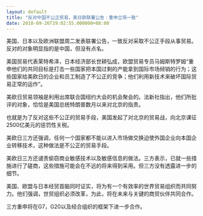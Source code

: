 ```yaml
---
layout: default
title: "反对中国不公正贸易，美日欧联署公告：重申立场一致"
date: 2018-09-26T19:02:55.000000+08:00
---
```


美国、日本以及欧洲联盟周二发表联署公告，一致反对采取不公正手段从事贸易。反对的对象明显指的是中国，但没有点名。

美国贸易代表莱特希泽，日本经济部长世耕弘成，欧盟贸易专员马姆斯特罗姆“重申他们的共同目标是打击一些国家把本国过剩的产能拿到国际市场倾销的行为；这些国家给美欧日的企业和员工制造了不公正的竞争；他们利用新技术来破坏国际贸易正常的运作”。

美欧日贸易领袖是利用出席联合国纽约大会的机会聚会的。法新社指出，他们所批评的对象，恰恰是美国总统特朗普数月以来对北京的指责。

也就是为了反对这些不公正的贸易手段，美国发起了对北京的贸易战，向北京课征2500亿美元的惩罚性关税。

美欧日三方还强调，任何一个国家都不能以进入市场做交换迫使外国企业向本国企业转移技术，这种做法是不公正的贸易手段。

美欧日三方还谴责偷窃商业敏感技术以及敏感信息的做法。三方表示，已就一些措施进行了磋商，这些措施可能会在不远的将来得到采用。但三方没有透露进一步的细节。

美国、欧盟与日本经贸首脑同时证实，将为有一个有效率的世界贸易组织而共同努力。他们强调，世贸组织必须改革，为此，将在未来与关键的商贸伙伴共同合作。

三方重申将在G7，G20以及经合组织的框架下进一步合作。

